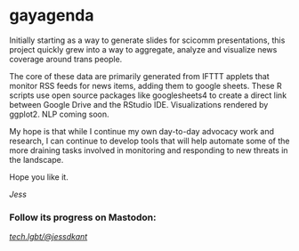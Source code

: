 # gayagenda

Initially starting as a way to generate slides for scicomm presentations, this project quickly grew into a way to aggregate, analyze and visualize news coverage around trans people.

The core of these data are primarily generated from IFTTT applets that monitor RSS feeds for news items, adding them to google sheets. These R scripts use open source packages like googlesheets4 to create a direct link between Google Drive and the RStudio IDE. Visualizations rendered by ggplot2. NLP coming soon.

My hope is that while I continue my own day-to-day advocacy work and research, I can continue to develop tools that will help automate some of the more draining tasks involved in monitoring and responding to new threats in the landscape. 

Hope you like it.

_Jess_

### Follow its progress on Mastodon: 
_[tech.lgbt/@jessdkant](https://tech.lgbt/@jessdkant)_


